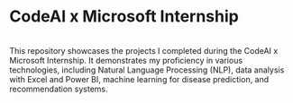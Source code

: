 # CodeAI x Microsoft Internship
<br>
This repository showcases the projects I completed during the CodeAI x Microsoft Internship. It demonstrates my proficiency in various technologies, including Natural Language Processing (NLP), data analysis with Excel and Power BI, machine learning for disease prediction, and recommendation systems.
